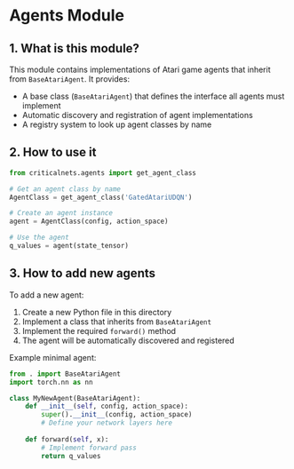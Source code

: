 # Agents Module

## 1. What is this module?
This module contains implementations of Atari game agents that inherit from `BaseAtariAgent`. It provides:
- A base class (`BaseAtariAgent`) that defines the interface all agents must implement
- Automatic discovery and registration of agent implementations
- A registry system to look up agent classes by name

## 2. How to use it
```python
from criticalnets.agents import get_agent_class

# Get an agent class by name
AgentClass = get_agent_class('GatedAtariUDQN')

# Create an agent instance
agent = AgentClass(config, action_space)

# Use the agent
q_values = agent(state_tensor)
```

## 3. How to add new agents
To add a new agent:
1. Create a new Python file in this directory
2. Implement a class that inherits from `BaseAtariAgent`
3. Implement the required `forward()` method
4. The agent will be automatically discovered and registered

Example minimal agent:
```python
from . import BaseAtariAgent
import torch.nn as nn

class MyNewAgent(BaseAtariAgent):
    def __init__(self, config, action_space):
        super().__init__(config, action_space)
        # Define your network layers here
        
    def forward(self, x):
        # Implement forward pass
        return q_values
